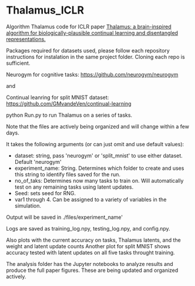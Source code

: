 # Thalamus_ICLR

Algorithm Thalamus code for ICLR paper [Thalamus: a brain-inspired algorithm for biologically-plausible continual learning and disentangled representations.](https://openreview.net/forum?id=6orC5MvgPBK) 


Packages required for datasets used, please follow each repository instructions for instalation in the same project folder. Cloning each repo is sufficient.

Neurogym for cognitive tasks: https://github.com/neurogym/neurogym

and 

Continual leanring for split MNIST dataset: https://github.com/GMvandeVen/continual-learning

python Run.py to run Thalamus on a series of tasks. 

Note that the files are actively being organized and will change within a few days.

It takes the following arguments (or can just omit and use default values):
* dataset: string, pass 'neurogym' or 'split_mnist' to use either dataset. Default 'neurogym'
* experiment_name: String. Determines which folder to create and uses this string to identify files saved for the run.
* no_of_taks: Determines now many tasks to train on. Will automatically test on any remaining tasks using latent updates.
* Seed: sets seed for RNG.
* var1 through 4. Can be assigned to a variety of variables in the simulation.

Output will be saved in ./files/experiment_name'

Logs are saved as training_log.npy, testing_log.npy, and config.npy.

Also plots with the current accuracy on tasks, Thalamus latents, and the weight and latent update counts 
Another plot for split MNIST shows accuracy tested with latent updates on all five tasks throught training. 

The analysis folder has the Jupyter notebooks to analyze results and produce the full paper figures. 
These are being updated and organized actively.


